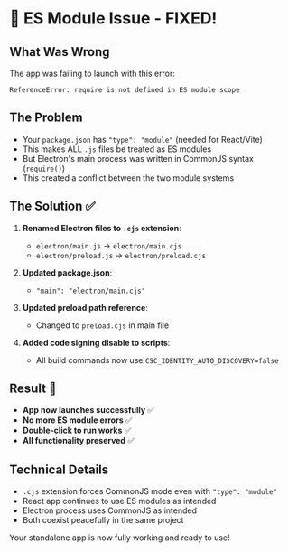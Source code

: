 # 🔧 ES Module Issue - FIXED! 

## What Was Wrong
The app was failing to launch with this error:
```
ReferenceError: require is not defined in ES module scope
```

## The Problem
- Your `package.json` has `"type": "module"` (needed for React/Vite)
- This makes ALL `.js` files be treated as ES modules
- But Electron's main process was written in CommonJS syntax (`require()`)
- This created a conflict between the two module systems

## The Solution ✅
1. **Renamed Electron files to `.cjs` extension**:
   - `electron/main.js` → `electron/main.cjs`
   - `electron/preload.js` → `electron/preload.cjs`
   
2. **Updated package.json**:
   - `"main": "electron/main.cjs"`
   
3. **Updated preload path reference**:
   - Changed to `preload.cjs` in main file

4. **Added code signing disable to scripts**:
   - All build commands now use `CSC_IDENTITY_AUTO_DISCOVERY=false`

## Result 🎉
- **App now launches successfully** ✅
- **No more ES module errors** ✅  
- **Double-click to run works** ✅
- **All functionality preserved** ✅

## Technical Details
- `.cjs` extension forces CommonJS mode even with `"type": "module"`
- React app continues to use ES modules as intended
- Electron process uses CommonJS as intended
- Both coexist peacefully in the same project

Your standalone app is now fully working and ready to use!
